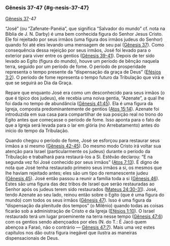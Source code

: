 ### Gênesis 37-47 {#g-nesis-37-47}

[Gênesis 37](http://bibliaonline.com.br/acf/gn/37)-47

“José” (ou “Zafenate-Panéia”, que significa “Salvador do mundo” cf. nota na Bíblia de J. N. Darby) é uma bem conhecida figura do Senhor Jesus Cristo. Ele foi rejeitado por seus irmãos (uma figura dos irmãos judeus do Senhor) quando foi até eles levando uma mensagem de seu pai ([Gênesis 37](http://bibliaonline.com.br/acf/gn/37)). Como consequência dessa rejeição por seus irmãos, José foi levado para o exterior para viver entre os gentios ([Gênesis 39-41](http://bibliaonline.com.br/acf/gn/39/-41)). Depois de ter sido levado ao Egito (figura do mundo), houve um período de bênção naquela terra, seguido por um período de fome. O período de prosperidade representa o tempo presente da “dispensação da graça de Deus” ([Efésios 3:2](http://bibliaonline.com.br/acf/ef/3/2)). O período de fome representa o tempo futuro da Tribulação que virá e que se seguirá ao Dia da Graça.

Repare que enquanto José era como um desconhecido para seus irmãos (o que é típico dos judeus), ele recebia uma noiva gentia, “Azenate”, a qual lhe foi dada no tempo de abundância ([Gênesis 41:45](http://bibliaonline.com.br/acf/gn/41/45)). Ela é uma figura da Igreja, composta predominantemente de gentios ([Atos 15:14](http://bibliaonline.com.br/acf/atos/15/14)). Azenate foi introduzida em sua casa para compartilhar de sua posição real no trono do Egito antes que começasse o período de fome. Isso aponta para o fato de que a Igreja será levada para o lar em glória (no Arrebatamento) antes do início do tempo da Tribulação.

Quando chegou o período de fome, José se esforçou para restaurar seus irmãos a si mesmo ([Gênesis 42-45](http://bibliaonline.com.br/acf/gn/42/-45)). Do mesmo modo Cristo irá voltar sua atenção para Israel (particularmente os judeus) durante o período da Tribulação e trabalhará para restaurá-los a Si. Estêvão declarou: “E na segunda vez foi José conhecido por seus irmãos” ([Atos 7:13](http://bibliaonline.com.br/acf/atos/7/13)). É digno de nota que José tenha restaurado primeiro seus irmãos a si, os mesmos que lhe haviam rejeitado antes; eles são um tipo do remanescente judeu ([Gênesis 45](http://bibliaonline.com.br/acf/gn/45)). José então passou a reunir a família toda a si ([Gênesis 46](http://bibliaonline.com.br/acf/gn/46)). Estes são uma figura das dez tribos de Israel que serão restauradas ao Senhor após os judeus terem sido restaurados ([Mateus 24:30-31](http://bibliaonline.com.br/acf/mt/24/30-31)). José, tendo Azenate ao seu lado, reinou então sobre o Egito (que é uma figura do mundo) com todos os seus irmãos ([Gênesis 47](http://bibliaonline.com.br/acf/gn/47)). Isso é uma figura da “dispensação da plenitude dos tempos” (o Milênio) quando todas as coisas ficarão sob a administração de Cristo e da Igreja ([Efésios 1:10](http://bibliaonline.com.br/acf/ef/1/10)). O Israel restaurado terá um lugar proeminente na terra nesse tempo ([Gênesis 47:6](http://bibliaonline.com.br/acf/gn/47/6)) com os gentios sendo abençoados por eles (N. do T.: É Jacó quem abençoa a Faraó, não o contrário — [Gênesis 47:7](http://bibliaonline.com.br/acf/gn/47/7)). Mais uma vez estes capítulos nos dão outra figura inegável que ilustra as maneiras dispensacionais de Deus.